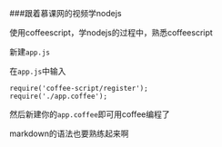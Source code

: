 ###跟着慕课网的视频学nodejs

使用coffeescript，学nodejs的过程中，熟悉coffeescript

新建``app.js``

在``app.js``中输入
````
require('coffee-script/register');
require('./app.coffee');
````

然后新建你的``app.coffee``即可用coffee编程了

markdown的语法也要熟练起来啊